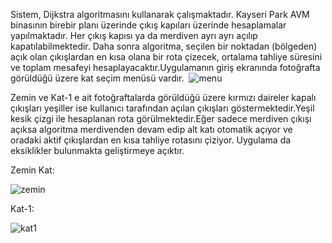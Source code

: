 Sistem, Dijkstra algoritmasını kullanarak çalışmaktadır. Kayseri Park AVM binasının birebir planı üzerinde çıkış kapıları üzerinde hesaplamalar yapılmaktadır. Her çıkış kapısı ya da merdiven ayrı ayrı açılıp kapatılabilmektedir. Daha sonra algoritma, seçilen bir noktadan (bölgeden) açık olan çıkışlardan en kısa olana bir rota çizecek, ortalama tahliye süresini ve toplam mesafeyi hesaplayacaktır.Uygulamanın giriş ekranında fotoğrafta görüldüğü üzere kat seçim menüsü vardır. 
![menu](https://github.com/user-attachments/assets/455d78b0-4e69-4bab-bb15-9c1a53864922)

Zemin ve Kat-1 e ait fotoğraftalarda görüldüğü üzere kırmızı daireler kapalı çıkışları yeşiller ise kullanıcı tarafından açılan çıkışları göstermektedir.Yeşil kesik çizgi ile hesaplanan rota görülmektedir.Eğer sadece merdiven çıkışı açıksa algoritma merdivenden devam edip alt katı otomatik açıyor ve oradaki aktif çıkışlardan en kısa tahliye rotasını çiziyor. Uygulama da eksiklikler bulunmakta geliştirmeye açıktır.

Zemin Kat:

![zemin](https://github.com/user-attachments/assets/20c78001-a01a-4826-a21e-46dff707475d)


Kat-1:

![kat1](https://github.com/user-attachments/assets/4c659e06-2ce1-4ab0-ada1-e7fcf5c194c5)

